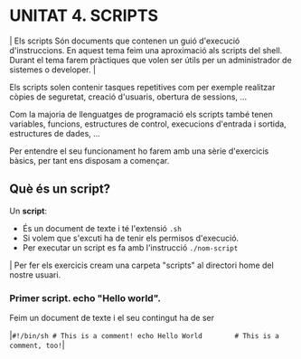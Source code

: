 # UNITAT 4. SCRIPTS
 | Els scripts Són documents que contenen un guió d'execució d'instruccions. En aquest tema feim una aproximació als scripts del shell. Durant el tema farem pràctiques que volen ser útils per un administrador de sistemes o developer. |

 Els scripts solen contenir tasques repetitives com per exemple realitzar còpies de seguretat, creació d'usuaris, obertura de sessions, ... 
 
 Com la majoria de llenguatges de programació els scripts també tenen variables, funcions, estructures de control, execucions d'entrada i sortida, estructures de dades, ... 

 Per entendre el seu funcionament ho farem amb una sèrie d'exercicis bàsics, per tant ens disposam a començar. 

## Què és un script?

Un **script**: 

- És un document de texte i té l'extensió `.sh`
- Si volem que s'excuti ha de tenir els permisos d'execució.
- Per executar un script es fa amb l'instrucció `./nom-script`

| Per fer els exercicis cream una carpeta "scripts" al directori home del nostre usuari.

### Primer script. echo "Hello world".

Feim un document de texte i el seu contingut ha de ser 

|` #!/bin/sh # This is a comment!
echo Hello World        # This is a comment, too! `|









